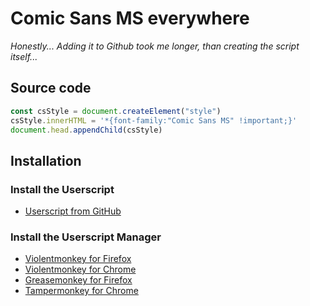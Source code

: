 # Comic Sans MS everywhere</h1>
*Honestly... Adding it to Github took me longer, than creating the script itself...*

## Source code
```js
const csStyle = document.createElement("style")
csStyle.innerHTML = '*{font-family:"Comic Sans MS" !important;}'
document.head.appendChild(csStyle)
```

## Installation
### Install the Userscript
  - [Userscript from GitHub](https://github.com/Shaehl/comic-sans-ms-everywhere/raw/main/csmse.user.js)

### Install the Userscript Manager
  - [Violentmonkey for Firefox](https://addons.mozilla.org/en-US/firefox/addon/violentmonkey/)
  - [Violentmonkey for Chrome](https://chrome.google.com/webstore/detail/violentmonkey/jinjaccalgkegednnccohejagnlnfdag)
  - [Greasemonkey for Firefox](https://addons.mozilla.org/en-US/firefox/addon/greasemonkey/)
  - [Tampermonkey for Chrome](https://chrome.google.com/webstore/detail/tampermonkey/dhdgffkkebhmkfjojejmpbldmpobfkfo)
